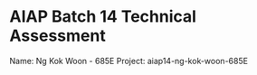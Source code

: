 # AIAP Batch 14 Technical Assessment
Name: Ng Kok Woon - 685E</b>
Project: aiap14-ng-kok-woon-685E

# 
